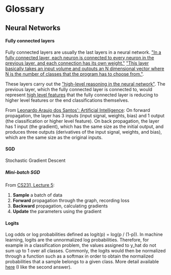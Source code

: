 # Glossary

## Neural Networks

#### Fully connected layers

Fully connected layers are usually the last layers in a neural network. ["In a fully connected layer, each neuron is connected to every neuron in the previous layer, and each connection has its own weight."](https://www.reddit.com/r/MachineLearning/comments/3yy7ko/what_is_the_difference_between_a_fullyconnected/cyhsdqd/) ["This layer basically takes an input volume and outputs an N dimensional vector where N is the number of classes that the program has to choose from."](https://adeshpande3.github.io/adeshpande3.github.io/A-Beginner%27s-Guide-To-Understanding-Convolutional-Neural-Networks/).

These layers carry out the ["high-level reasoning in the neural network"](https://en.wikipedia.org/wiki/Convolutional_neural_network#Fully_connected_layer). The previous layer, which the fully connected layer is connected to, would represent [high level features](https://adeshpande3.github.io/adeshpande3.github.io/A-Beginner%27s-Guide-To-Understanding-Convolutional-Neural-Networks/) that the fully connected layer is reducing to higher level features or the end classifications themselves.

From [Leonardo Araujo dos Santos': Artificial Intelligence](https://leonardoaraujosantos.gitbooks.io/artificial-inteligence/content/fc_layer.html): On forward propagation, the layer has 3 inputs (input signal, weights, bias) and 1 output (the classification or higher level feature). On back propagation, the layer has 1 input (the gradient), which has the same size as the initial output, and produces three outputs (derivatives of the input signal, weights, and bias), which are the same size as the original inputs.

#### SGD

Stochastic Gradient Descent

##### Mini-batch SGD

From [CS231, Lecture 5](https://www.youtube.com/watch?v=mzkOF4tULj8&list=PL16j5WbGpaM0_Tj8CRmurZ8Kk1gEBc7fg&index=5):

1. **Sample** a batch of data
2. **Forward** propagation through the graph, recording loss
3. **Backward** propagation, calculating gradients
4. **Update** the parameters using the gradient

#### Logits
Log odds or log probabilities defined as logit(p) = log(p / (1-p)). In machine learning, logits are the unnormalized log probabilities. Therefore, for example in a classification problem, the values assigned to y_hat do not sum up to 1 over all classes. Commonly, the logits would then be normalized through a function such as a softmax in order to obtain the normalized probabilities that a sample belongs to a given class. More detail available [here](https://stackoverflow.com/questions/34240703/difference-between-tensorflow-tf-nn-softmax-and-tf-nn-softmax-cross-entropy-with) (I like the second answer).
